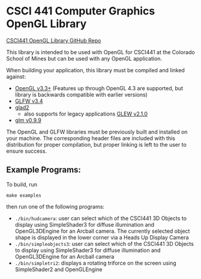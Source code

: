 # CSCI 441 Computer Graphics OpenGL Library

[CSCI441 OpenGL Library GitHub Repo](https://github.com/jpaoneMines/csci441)

This library is intended to be used with OpenGL for CSCI441 at the Colorado
School of Mines but can be used with any OpenGL application.

When building your application, this library must be compiled and linked against: 
- [OpenGL v3.3+](https://www.opengl.org/) (Features up through OpenGL 4.3 are supported, but library is backwards compatible with earlier versions)
- [GLFW v3.4](https://www.glfw.org/)
- [glad2](https://github.com/Dav1dde/glad) 
  - also supports for legacy applications [GLEW v2.1.0](https://glew.sourceforge.net/)
- [glm v0.9.9](https://glm.g-truc.net/0.9.9/)

The OpenGL and GLFW libraries must be previously built and installed on your machine.  The corresponding header files are included with this distribution for proper compilation, but proper linking is left to the user to ensure success.

## Example Programs:
To build, run 

`make examples`

then run one of the following programs:
- `./bin/hudcamera`: user can select which of the CSCI441 3D Objects to display using SimpleShader3 for diffuse illumination and OpenGL3DEngine for an Arcball camera.  The currently selected object shape is displayed in the lower corner via a Heads Up Display Camera
- `./bin/simpleobjects3`: user can select which of the CSCI441 3D Objects to display using SimpleShader3 for diffuse illumination and OpenGL3DEngine for an Arcball camera
- `./bin/simpletri2`: displays a rotating triforce on the screen using SimpleShader2 and OpenGLEngine